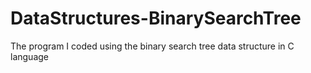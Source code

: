 # DataStructures-BinarySearchTree
The program I coded using the binary search tree data structure in C language
